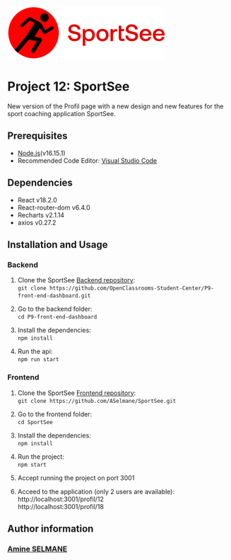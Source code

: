 
![SportSee](src/assets/logo.svg)
# Project 12: SportSee

New version of the Profil page with a new design and new features for the sport coaching application SportSee.
## Prerequisites

- [Node.js](https://nodejs.org/en/)(v16.15.1)
- Recommended Code Editor: [Visual Studio Code](https://code.visualstudio.com/)
## Dependencies

-   React v18.2.0
-   React-router-dom v6.4.0
-   Recharts v2.1.14
-   axios v0.27.2
## Installation and Usage

### Backend

1.  Clone the SportSee [Backend repository](https://github.com/OpenClassrooms-Student-Center/P9-front-end-dashboard):  
    `git clone https://github.com/OpenClassrooms-Student-Center/P9-front-end-dashboard.git`

2. Go to the backend folder:  
`cd P9-front-end-dashboard`

3. Install the dependencies:  
`npm install`

4. Run the api:  
`npm run start`
### Frontend

1.  Clone the SportSee [Frontend repository](https://github.com/ASelmane/SportSee):  
    `git clone https://github.com/ASelmane/SportSee.git`

2. Go to the frontend folder:  
`cd SportSee`

3. Install the dependencies:  
`npm install`

4. Run the project:  
`npm start`

5. Accept running the project on port 3001

6.  Acceed to the application (only 2 users are available):  
    http://localhost:3001/profil/12  
    http://localhost:3001/profil/18


## Author information

### [Amine SELMANE](https://github.com/ASelmane)